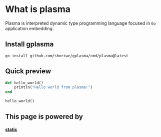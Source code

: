 # What is plasma

Plasma is interpreted dynamic type programming language focused in `Go` application embedding.

## Install gplasma

```shell
go install github.com/shoriwe/gplasma/cmd/plasma@latest
```

## Quick preview

```ruby
def hello_world()
    println("Hello world from plasma!")
end

hello_world()
```

## This page is powered by

#### [static](https://github.com/shoriwe/static)
